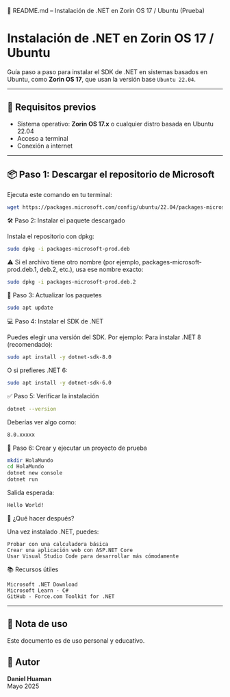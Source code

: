 📄 README.md – Instalación de .NET en Zorin OS 17 / Ubuntu (Prueba)

# Instalación de .NET en Zorin OS 17 / Ubuntu

Guía paso a paso para instalar el SDK de .NET en sistemas basados en Ubuntu, como **Zorin OS 17**, que usan la versión base `Ubuntu 22.04`.

---

## 🔧 Requisitos previos

- Sistema operativo: **Zorin OS 17.x** o cualquier distro basada en Ubuntu 22.04
- Acceso a terminal
- Conexión a internet

---

## 📦 Paso 1: Descargar el repositorio de Microsoft

Ejecuta este comando en tu terminal:

```bash
wget https://packages.microsoft.com/config/ubuntu/22.04/packages-microsoft-prod.deb
```

🛠️ Paso 2: Instalar el paquete descargado

Instala el repositorio con dpkg:

```bash
sudo dpkg -i packages-microsoft-prod.deb
```

⚠️ Si el archivo tiene otro nombre (por ejemplo, packages-microsoft-prod.deb.1, deb.2, etc.), usa ese nombre exacto:

```bash
sudo dpkg -i packages-microsoft-prod.deb.2
```

🔄 Paso 3: Actualizar los paquetes

```bash
sudo apt update
```

💻 Paso 4: Instalar el SDK de .NET

Puedes elegir una versión del SDK. Por ejemplo:
Para instalar .NET 8 (recomendado):

```bash
sudo apt install -y dotnet-sdk-8.0
```

O si prefieres .NET 6:

```bash
sudo apt install -y dotnet-sdk-6.0
```

✅ Paso 5: Verificar la instalación

```bash
dotnet --version
```

Deberías ver algo como:

```bash
8.0.xxxxx
```

🧪 Paso 6: Crear y ejecutar un proyecto de prueba

```bash
mkdir HolaMundo
cd HolaMundo
dotnet new console
dotnet run
```

Salida esperada:

```bash
Hello World!
```

🚀 ¿Qué hacer después?

Una vez instalado .NET, puedes:

    Probar con una calculadora básica
    Crear una aplicación web con ASP.NET Core
    Usar Visual Studio Code para desarrollar más cómodamente

📚 Recursos útiles

    Microsoft .NET Download
    Microsoft Learn - C#
    GitHub - Force.com Toolkit for .NET

---

## 📄 Nota de uso

Este documento es de uso personal y educativo.

## 👤 Autor

**Daniel Huaman**  
Mayo 2025
